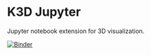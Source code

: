 # K3D Jupyter

Jupyter notebook extension for 3D visualization.

[![Binder](https://mybinder.org/badge.svg)](https://mybinder.org/v2/gh/UK-Digital-Heart-Project/JupyterVTK/master?filepath=cardio_vtk_renderer_interactive.ipynb)


